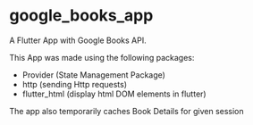 # google_books_app

A Flutter App with Google Books API.

This App was made using the following packages:
- Provider (State Management Package)
- http (sending Http requests)
- flutter_html (display html DOM elements in flutter)

The app also temporarily caches Book Details for given session

